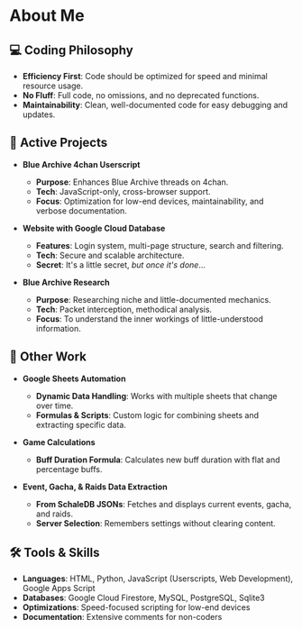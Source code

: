 # About Me  

## 💻 Coding Philosophy  
- **Efficiency First**: Code should be optimized for speed and minimal resource usage.  
- **No Fluff**: Full code, no omissions, and no deprecated functions.  
- **Maintainability**: Clean, well-documented code for easy debugging and updates.  

## 📌 Active Projects  
- **Blue Archive 4chan Userscript**  
  - **Purpose**: Enhances Blue Archive threads on 4chan.  
  - **Tech**: JavaScript-only, cross-browser support.  
  - **Focus**: Optimization for low-end devices, maintainability, and verbose documentation.  

- **Website with Google Cloud Database**  
  - **Features**: Login system, multi-page structure, search and filtering.  
  - **Tech**: Secure and scalable architecture.  
  - **Secret**: It's a little secret, *but once it's done*...

- **Blue Archive Research**
  - **Purpose**: Researching niche and little-documented mechanics.
  - **Tech**: Packet interception, methodical analysis.
  - **Focus**: To understand the inner workings of little-understood information.

## 🔧 Other Work  
- **Google Sheets Automation**  
  - **Dynamic Data Handling**: Works with multiple sheets that change over time.  
  - **Formulas & Scripts**: Custom logic for combining sheets and extracting specific data. 
  
- **Game Calculations**  
  - **Buff Duration Formula**: Calculates new buff duration with flat and percentage buffs. 
  
- **Event, Gacha, & Raids Data Extraction**  
  - **From SchaleDB JSONs**: Fetches and displays current events, gacha, and raids.  
  - **Server Selection**: Remembers settings without clearing content.  

## 🛠️ Tools & Skills  
- **Languages**: HTML, Python, JavaScript (Userscripts, Web Development), Google Apps Script  
- **Databases**: Google Cloud Firestore, MySQL, PostgreSQL, Sqlite3  
- **Optimizations**: Speed-focused scripting for low-end devices  
- **Documentation**: Extensive comments for non-coders  
